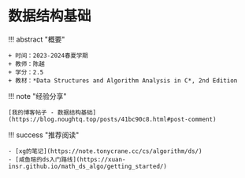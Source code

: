 # 数据结构基础

!!! abstract "概要"

    + 时间：2023-2024春夏学期
    + 教师：陈越
    + 学分：2.5
    + 教材：*Data Structures and Algorithm Analysis in C*, 2nd Edition

!!! note "经验分享"

    [我的博客帖子 - 数据结构基础](https://blog.noughtq.top/posts/41bc90c8.html#post-comment)

!!! success "推荐阅读"

    - [xg的笔记](https://note.tonycrane.cc/cs/algorithm/ds/)
    - [咸鱼暄的ds入门路线](https://xuan-insr.github.io/math_ds_algo/getting_started/)